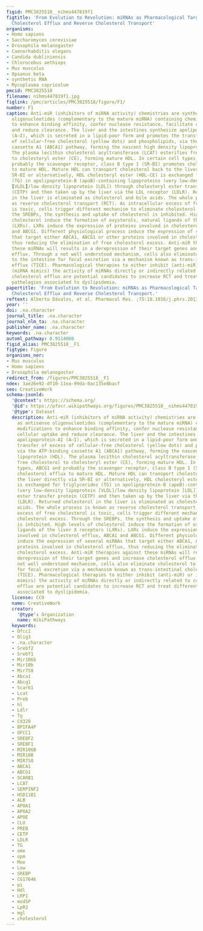 ```yaml
---
figid: PMC3825518__nihms447819f1
figtitle: 'From Evolution to Revolution: miRNAs as Pharmacological Targets for Modulating
  Cholesterol Efflux and Reverse Cholesterol Transport'
organisms:
- Homo sapiens
- Saccharomyces cerevisiae
- Drosophila melanogaster
- Caenorhabditis elegans
- Candida dubliniensis
- Chlorocebus aethiops
- Mus musculus
- Opsanus beta
- synthetic RNA
- Mycoplasma capricolum
pmcid: PMC3825518
filename: nihms447819f1.jpg
figlink: /pmc/articles/PMC3825518/figure/F1/
number: F1
caption: Anti-miR (inhibitors of miRNA activity) chemistries are synthesized as antisense
  oligonucleotides (complementary to the mature miRNA) containing chemical modifications
  to enhance binding affinity, confer nuclease resistance, facilitate cellular uptake
  and reduce clearance. The liver and the intestines synthesize apolipoprotein-AI
  (A–I), which is secreted in a lipid-poor form and promotes the transfer of excess
  of cellular-free cholesterol (yellow dots) and phospholipids, via the ATP-binding
  cassette A1 (ABCA1) pathway, forming the nascent high density lipoprotein (HDL).
  The plasma lecithin cholesterol acyltransferase (LCAT) esterifies free cholesterol
  to cholesteryl ester (CE), forming mature HDL. In certain cell types, ABCG1 and
  probably the scavenger receptor, class B type 1 (SR-BI) promotes cholesterol efflux
  to mature HDL. Mature HDL can transport cholesterol back to the liver directly via
  SR-BI or alternatively, HDL cholesteryl ester (HDL-CE) is exchanged for triglycerides
  (TG) in apolipoprotein-B (apoB)-containing lipoproteins (very low-density lipoprotein
  [VLDL]/low density lipoprotein [LDL]) through cholesteryl ester transfer protein
  (CETP) and then taken up by the liver via the LDL receptor (LDLR). Returned cholesterol
  in the liver is eliminated as cholesterol and bile acids. The whole process is known
  as reverse cholesterol transport (RCT). As intracellular excess of free cholesterol
  is toxic, cells trigger different mechanism to eliminate cholesterol excess. Through
  the SREBPs, the synthesis and uptake of cholesterol is inhibited. High levels of
  cholesterol induce the formation of oxysterols, natural ligands of the liver X receptors
  (LXRs). LXRs induce the expression of proteins involved in cholesterol efflux, ABCA1
  and ABCG1. Different physiological process induce the expression of several miRNAs
  that target either ABCA1, ABCG1 or other proteins involved in cholesterol efflux,
  thus reducing the elimination of free cholesterol excess. Anti-miR therapies against
  these miRNAs will results in a derepression of their target genes and increase cholesterol
  efflux. Through a not well understood mechanism, cells also eliminate cholesterol
  to the intestine for fecal excretion via a mechanism known as trans-intestinal cholesterol
  efflux (TICE). Pharmacological therapies to either inhibit (anti-miR) or increase
  (miRNA mimics) the activity of miRNAs directly or indirectly related to cellular
  cholesterol efflux are potential candidates to increase RCT and treat different
  pathologies associated to dyslipidemia.
papertitle: 'From Evolution to Revolution: miRNAs as Pharmacological Targets for Modulating
  Cholesterol Efflux and Reverse Cholesterol Transport.'
reftext: Alberto Dávalos, et al. Pharmacol Res. ;75:10.1016/j.phrs.2013.02.005.
year: ''
doi: .na.character
journal_title: .na.character
journal_nlm_ta: .na.character
publisher_name: .na.character
keywords: .na.character
automl_pathway: 0.9114068
figid_alias: PMC3825518__F1
figtype: Figure
organisms_ner:
- Mus musculus
- Homo sapiens
- Drosophila melanogaster
redirect_from: /figures/PMC3825518__F1
ndex: 3ae26e92-df10-11ea-99da-0ac135e8bacf
seo: CreativeWork
schema-jsonld:
  '@context': https://schema.org/
  '@id': https://pfocr.wikipathways.org/figures/PMC3825518__nihms447819f1.html
  '@type': Dataset
  description: Anti-miR (inhibitors of miRNA activity) chemistries are synthesized
    as antisense oligonucleotides (complementary to the mature miRNA) containing chemical
    modifications to enhance binding affinity, confer nuclease resistance, facilitate
    cellular uptake and reduce clearance. The liver and the intestines synthesize
    apolipoprotein-AI (A–I), which is secreted in a lipid-poor form and promotes the
    transfer of excess of cellular-free cholesterol (yellow dots) and phospholipids,
    via the ATP-binding cassette A1 (ABCA1) pathway, forming the nascent high density
    lipoprotein (HDL). The plasma lecithin cholesterol acyltransferase (LCAT) esterifies
    free cholesterol to cholesteryl ester (CE), forming mature HDL. In certain cell
    types, ABCG1 and probably the scavenger receptor, class B type 1 (SR-BI) promotes
    cholesterol efflux to mature HDL. Mature HDL can transport cholesterol back to
    the liver directly via SR-BI or alternatively, HDL cholesteryl ester (HDL-CE)
    is exchanged for triglycerides (TG) in apolipoprotein-B (apoB)-containing lipoproteins
    (very low-density lipoprotein [VLDL]/low density lipoprotein [LDL]) through cholesteryl
    ester transfer protein (CETP) and then taken up by the liver via the LDL receptor
    (LDLR). Returned cholesterol in the liver is eliminated as cholesterol and bile
    acids. The whole process is known as reverse cholesterol transport (RCT). As intracellular
    excess of free cholesterol is toxic, cells trigger different mechanism to eliminate
    cholesterol excess. Through the SREBPs, the synthesis and uptake of cholesterol
    is inhibited. High levels of cholesterol induce the formation of oxysterols, natural
    ligands of the liver X receptors (LXRs). LXRs induce the expression of proteins
    involved in cholesterol efflux, ABCA1 and ABCG1. Different physiological process
    induce the expression of several miRNAs that target either ABCA1, ABCG1 or other
    proteins involved in cholesterol efflux, thus reducing the elimination of free
    cholesterol excess. Anti-miR therapies against these miRNAs will results in a
    derepression of their target genes and increase cholesterol efflux. Through a
    not well understood mechanism, cells also eliminate cholesterol to the intestine
    for fecal excretion via a mechanism known as trans-intestinal cholesterol efflux
    (TICE). Pharmacological therapies to either inhibit (anti-miR) or increase (miRNA
    mimics) the activity of miRNAs directly or indirectly related to cellular cholesterol
    efflux are potential candidates to increase RCT and treat different pathologies
    associated to dyslipidemia.
  license: CC0
  name: CreativeWork
  creator:
    '@type': Organization
    name: WikiPathways
  keywords:
  - Ofcc1
  - Olig3
  - .na.character
  - Srebf2
  - Srebf1
  - Mir106b
  - Mir10b
  - Mir758
  - Abca1
  - Abcg1
  - Scarb1
  - Lcat
  - Preb
  - hl
  - Ldlr
  - Tg
  - Cd320
  - BPIFA4P
  - OFCC1
  - SREBF2
  - SREBF1
  - MIR106B
  - MIR10B
  - MIR758
  - ABCA1
  - ABCG1
  - SCARB1
  - LCAT
  - SERPINF2
  - HSD11B1
  - ALB
  - APOA1
  - APOA2
  - APOE
  - CLU
  - PREB
  - CETP
  - LDLR
  - TG
  - ome
  - opm
  - Moe
  - Low
  - SREBP
  - CG17646
  - pi
  - Hdl
  - LRP1
  - modSP
  - LpR2
  - mgl
  - cholesterol
---
```

